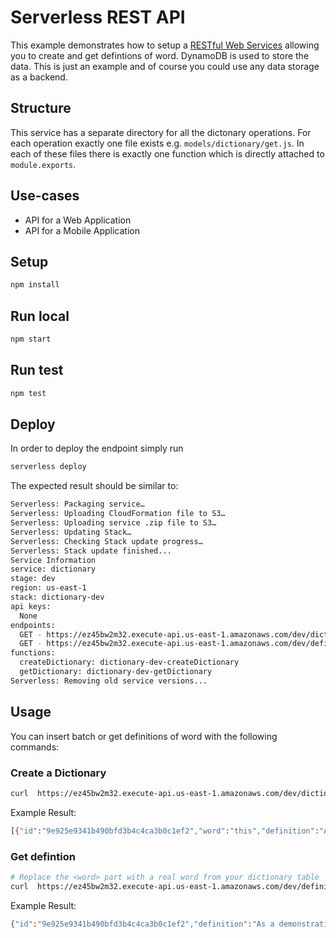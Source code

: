 # Serverless REST API

This example demonstrates how to setup a [RESTful Web Services](https://en.wikipedia.org/wiki/Representational_state_transfer#Applied_to_web_services) allowing you to create and get defintions of word. DynamoDB is used to store the data. This is just an example and of course you could use any data storage as a backend.

## Structure

This service has a separate directory for all the dictonary operations. For each operation exactly one file exists e.g. `models/dictionary/get.js`. In each of these files there is exactly one function which is directly attached to `module.exports`.

## Use-cases

- API for a Web Application
- API for a Mobile Application

## Setup

```bash
npm install
```

## Run local

```bash
npm start
```

## Run test

```bash
npm test
```

## Deploy

In order to deploy the endpoint simply run

```bash
serverless deploy
```

The expected result should be similar to:

```bash
Serverless: Packaging service…
Serverless: Uploading CloudFormation file to S3…
Serverless: Uploading service .zip file to S3…
Serverless: Updating Stack…
Serverless: Checking Stack update progress…
Serverless: Stack update finished...
Service Information
service: dictionary
stage: dev
region: us-east-1
stack: dictionary-dev
api keys:
  None
endpoints:
  GET - https://ez45bw2m32.execute-api.us-east-1.amazonaws.com/dev/dictionary
  GET - https://ez45bw2m32.execute-api.us-east-1.amazonaws.com/dev/definition
functions:
  createDictionary: dictionary-dev-createDictionary
  getDictionary: dictionary-dev-getDictionary
Serverless: Removing old service versions...
```

## Usage

You can insert batch or get definitions of word with the following commands:

### Create a Dictionary

```bash
curl  https://ez45bw2m32.execute-api.us-east-1.amazonaws.com/dev/dictionary
```

Example Result:

```bash
[{"id":"9e925e9341b490bfd3b4c4ca3b0c1ef2","word":"this","definition":"As a demonstrative pronoun, this denotes something that is present or near in place or time, or something just mentioned, or that is just about to be mentioned."}]
```

### Get defintion

```bash
# Replace the <word> part with a real word from your dictionary table
curl  https://ez45bw2m32.execute-api.us-east-1.amazonaws.com/dev/definition?word=<word>
```

Example Result:

```bash
{"id":"9e925e9341b490bfd3b4c4ca3b0c1ef2","definition":"As a demonstrative pronoun, this denotes something that is present or near in place or time, or something just mentioned, or that is just about to be mentioned.","word":"this"}%
```
